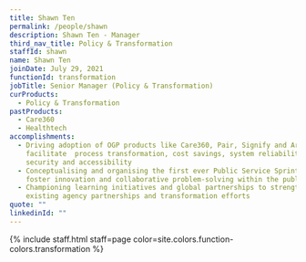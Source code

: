```yaml
---
title: Shawn Ten
permalink: /people/shawn
description: Shawn Ten - Manager
third_nav_title: Policy & Transformation
staffId: shawn
name: Shawn Ten
joinDate: July 29, 2021
functionId: transformation
jobTitle: Senior Manager (Policy & Transformation)
curProducts:
  - Policy & Transformation
pastProducts:
  - Care360
  - Healthtech
accomplishments:
  - Driving adoption of OGP products like Care360, Pair, Signify and Armoury to
    facilitate  process transformation, cost savings, system reliability, data
    security and accessibility
  - Conceptualising and organising the first ever Public Service Sprint to
    foster innovation and collaborative problem-solving within the public sector
  - Championing learning initiatives and global partnerships to strengthen
    existing agency partnerships and transformation efforts
quote: ""
linkedinId: ""
---
```


{% include staff.html staff=page color=site.colors.function-colors.transformation %}

